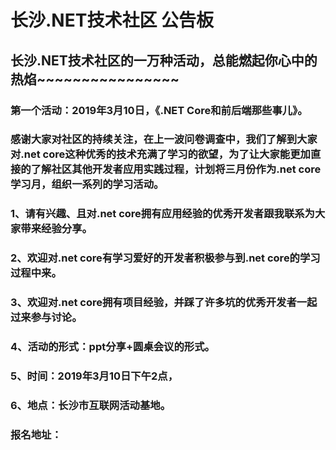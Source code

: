 # 长沙.NET技术社区 公告板
## 长沙.NET技术社区的一万种活动，总能燃起你心中的热焰~~~~~~~~~~~~~~~~  
### 第一个活动：2019年3月10日，《.NET Core和前后端那些事儿》。  
### 感谢大家对社区的持续关注，在上一波问卷调查中，我们了解到大家对.net core这种优秀的技术充满了学习的欲望，为了让大家能更加直接的了解社区其他开发者应用实践过程，计划将三月份作为.net core学习月，组织一系列的学习活动。  
### 1、请有兴趣、且对.net core拥有应用经验的优秀开发者跟我联系为大家带来经验分享。  
### 2、欢迎对.net core有学习爱好的开发者积极参与到.net core的学习过程中来。  
### 3、欢迎对.net core拥有项目经验，并踩了许多坑的优秀开发者一起过来参与讨论。 
### 4、活动的形式：ppt分享+圆桌会议的形式。 
### 5、时间：2019年3月10日下午2点， 
### 6、地点：长沙市互联网活动基地。 
### 报名地址： 
